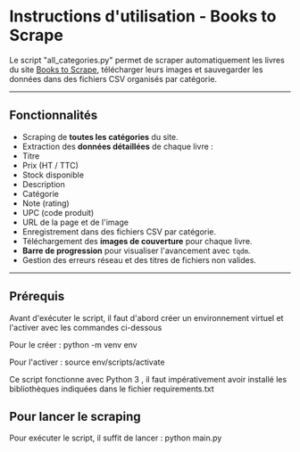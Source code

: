 # Instructions d'utilisation - Books to Scrape

Le script "all_categories.py" permet de scraper automatiquement les livres du site [Books to Scrape](https://books.toscrape.com), télécharger leurs images et sauvegarder les données dans des fichiers CSV organisés par catégorie.

---

## Fonctionnalités

  - Scraping de **toutes les catégories** du site.
  - Extraction des **données détaillées** de chaque livre :
  - Titre
  - Prix (HT / TTC)
  - Stock disponible
  - Description
  - Catégorie
  - Note (rating)
  - UPC (code produit)
  - URL de la page et de l'image
  - Enregistrement dans des fichiers CSV par catégorie.
  - Téléchargement des **images de couverture** pour chaque livre.
  - **Barre de progression** pour visualiser l'avancement avec `tqdm`.
  - Gestion des erreurs réseau et des titres de fichiers non valides.

---

## Prérequis

Avant d'exécuter le script, il faut d'abord créer un environnement virtuel et l'activer avec les commandes ci-dessous

Pour le créer : 
python -m venv env

Pour l'activer :
source env/scripts/activate

Ce script fonctionne avec Python 3 , il faut impérativement avoir installé les bibliothèques indiquées dans le fichier requirements.txt

## Pour lancer le scraping

Pour exécuter le script, il suffit de lancer :
python main.py
